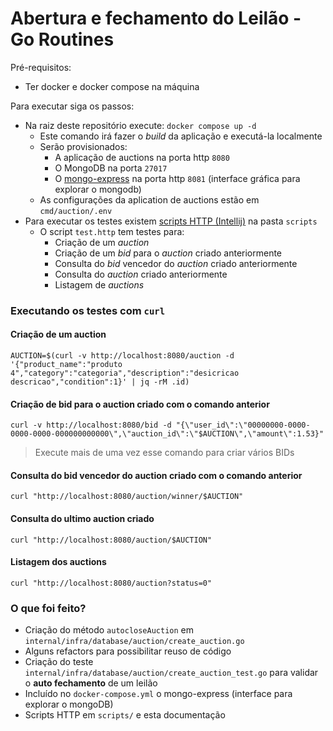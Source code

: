 # Abertura e fechamento do Leilão - Go Routines

Pré-requisitos:
* Ter docker e docker compose na máquina

Para executar siga os passos:
* Na raiz deste repositório execute: `docker compose up -d`
  * Este comando irá fazer o *build* da aplicação e executá-la localmente
  * Serão provisionados:
    * A aplicação de auctions na porta http `8080`
    * O MongoDB na porta `27017`
    * O [mongo-express](https://github.com/mongo-express/mongo-express) na porta http `8081` (interface gráfica para explorar o mongodb)
  * As configurações da aplication de auctions estão em `cmd/auction/.env` 
* Para executar os testes existem [scripts HTTP (Intellij)](https://www.jetbrains.com/help/idea/http-client-in-product-code-editor.html) na pasta `scripts`
  * O script `test.http` tem testes para:
    * Criação de um *auction*
    * Criação de um *bid* para o *auction* criado anteriormente
    * Consulta do *bid* vencedor do *auction* criado anteriormente
    * Consulta do *auction* criado anteriormente
    * Listagem de *auctions*

### Executando os testes com `curl`

#### Criação de um auction

```shell
AUCTION=$(curl -v http://localhost:8080/auction -d '{"product_name":"produto 4","category":"categoria","description":"desicricao descricao","condition":1}' | jq -rM .id)
```

#### Criação de bid para o auction criado com o comando anterior

```shell
curl -v http://localhost:8080/bid -d "{\"user_id\":\"00000000-0000-0000-0000-000000000000\",\"auction_id\":\"$AUCTION\",\"amount\":1.53}"
```

> Execute mais de uma vez esse comando para criar vários BIDs

#### Consulta do bid vencedor do auction criado com o comando anterior

```shell
curl "http://localhost:8080/auction/winner/$AUCTION"
```

#### Consulta do ultimo auction criado

```shell
curl "http://localhost:8080/auction/$AUCTION"
```

#### Listagem dos auctions

```shell
curl "http://localhost:8080/auction?status=0"
```

### O que foi feito?

* Criação do método `autocloseAuction` em `internal/infra/database/auction/create_auction.go`
* Alguns refactors para possibilitar reuso de código
* Criação do teste `internal/infra/database/auction/create_auction_test.go` para validar o **auto fechamento** de um leilão
* Incluído no `docker-compose.yml` o mongo-express (interface para explorar o mongoDB)
* Scripts HTTP em `scripts/` e esta documentação